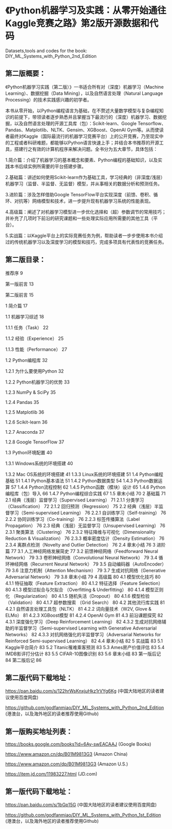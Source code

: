 # 《Python机器学习及实践：从零开始通往Kaggle竞赛之路》第2版开源数据和代码
Datasets,tools and codes for the book: DIY_ML_Systems_with_Python_2nd_Edition

## 第二版概要：
《Python机器学习实践（第二版）》一书适合所有对（深度）机器学习（Machine Learning）、数据挖掘（Data Mining），以及自然语言处理（Natural Language Processing）的技术实践感兴趣的初学者。

本书从零开始，以Python编程语言为基础，在不赘述大量数学模型与复杂编程知识的前提下，带领读者逐步熟悉并且掌握当下最流行的（深度）机器学习、数据挖掘，以及自然语言处理的开源工具库（包）：Scikit-learn、Google Tensorflow、Pandas、Matplotlib、NLTK、Gensim、XGBoost、OpenAI Gym等。从而使读者最终对Kaggle（国际最流行的机器学习竞赛平台）上的公开竞赛，乃至现实中的工程或者科研难题，都能够以Python语言快速上手；并结合本书推荐的开源工具，搭建行之有效的计算机程序来解决问题。全书分为五大章节，具体包括：

1.简介篇：介绍了机器学习的基本概念和要素、Python编程的基础知识，以及实践本书后续实例所需要的平台搭建步骤。

2.基础篇：讲述如何使用Scikit-learn作为基础工具，学习经典的（非深度/浅层）机器学习（监督、半监督、无监督）模型，并从事相关的数据分析和预测任务。

3.进阶篇：涉及怎样借助Google TensorFlow平台实现深度（前馈、卷积、循环、对抗等）网络模型和技术，进一步提升现有机器学习系统的性能表现。

4.高级篇：阐述了对机器学习模型进一步优化选择和（超）参数调节的常用技巧；并补充了几项时下前沿的研究课题和一些处理实际应用所需要的其他工具（平台）。

5.实战篇：以Kaggle平台上的实际竞赛任务为例，帮助读者一步步使用本书介绍过的传统机器学习以及深度学习的模型和技巧，完成多项具有代表性的竞赛任务。

## 第二版目录：

推荐序	9

第一版前言	13

第二版前言	15

1	简介篇	17

1.1	机器学习综述	18

1.1.1	任务（Task）	22

1.1.2	经验（Experience）	25

1.1.3	性能（Performance）	27

1.2	Python编程库	32

1.2.1	为什么要使用Python	32

1.2.2	Python机器学习的优势	33

1.2.3	NumPy & SciPy	35

1.2.4	Pandas	35

1.2.5	Matplotlib	36

1.2.6	Scikit-learn	36

1.2.7	Anaconda	37

1.2.8	Google TensorFlow	37

1.3	Python环境配置	40

1.3.1	Windows系统的环境搭建	40

1.3.2	Mac OS系统的环境搭建	41
1.3.3	Linux系统的环境搭建	51
1.4	Python编程基础	51
1.4.1	Python基本语法	51
1.4.2	Python数据类型	54
1.4.3	Python数据运算	57
1.4.4	Python流程控制	62
1.4.5	Python函数（模块）设计	65
1.4.6	Python编程库（包）导入	66
1.4.7	Python编程综合实践	67
1.5	章末小结	70
2	基础篇	71
2.1	经典（浅层）监督学习（Supervised Learning）	71
2.1.1	分类学习（Classification）	72
2.1.2	回归预测（Regression）	75
2.2	经典（浅层）半监督学习（Semi-supervised Learning）	76
2.2.1	自训练学习（Self-training）	76
2.2.2	协同训练学习（Co-training）	76
2.2.3	标签传播算法（Label Propagation）	76
2.3	经典（浅层）无监督学习（Unsupervised Learning）	76
2.3.1	聚类算法（Clustering）	76
2.3.2	特征降维与可视化（Dimensionality Reduction & Visualization）	76
2.3.3	概率密度估计（Density Estimation）	76
2.3.4	离群点检测（Novelty and Outlier Detection）	76
2.4	章末小结	76
3	进阶篇	77
3.1	人工神经网络发展简史	77
3.2	前馈神经网络（Feedforward Neural Network）	79
3.3	卷积神经网络（Convolutional Neural Network）	79
3.4	循环神经网络（Recurrent Neural Network）	79
3.5	自动编码器（AutoEncoder）	79
3.6	注意力机制（Attention Mechanism）	79
3.7	生成对抗网络（Generative Adversarial Network）	79
3.8	章末小结	79
4	高级篇	80
4.1	模型优化技巧	80
4.1.1	特征抽取（Feature Extraction）	80
4.1.2	特征选择（Feature Selection）	80
4.1.3	模型过拟合与欠拟合 （Overfitting & Underfitting）	80
4.1.4	模型正则化 （Regularization）	80
4.1.5	随机失活（Dropout）	80
4.1.6	模型检验 （Validation）	80
4.1.7	超参数搜索 （Grid Search）	80
4.2	其他流行库实践	81
4.2.1	自然语言处理工具包（NLTK）	81
4.2.2	词向量技术（W2V, Glove & ELMo）	81
4.2.3	XGBoost模型	81
4.2.4	OpenAI Gym	81
4.3	前沿课题探究	82
4.3.1	深度强化学习（Deep Reinforcement Learning）	82
4.3.2	生成对抗网络辅助的半监督学习（Semi-supervised Learning with Generative Adversarial Networks）	82
4.3.3	对抗网络强化的半监督学习（Adversarial Networks for Reinforced Semi-supervised Learning）	82
4.4	章末小结	82
5	实战篇	83
5.1	Kaggle平台简介	83
5.2	Titanic罹难乘客预测	83
5.3	Ames房产价值评估	83
5.4	IMDB影评打分估计	83
5.5	CIFAR-10图像识别	83
5.6	章末小结	83
第一版后记	84
第二版后记	86


## 第二版代码下载地址：
https://pan.baidu.com/s/122hrWsKnxjuHkz1rVYg6Kg (中国大陆地区的读者建议使用百度网盘)

https://github.com/godfanmiao/DIY_ML_Systems_with_Python_2nd_Edition (港澳台，以及海外地区的读者推荐使用Github)


## 第一版购买地址列表：
https://books.google.com/books?id=6Ay-swEACAAJ (Google Books) 

https://www.amazon.cn/dp/B01M9813G3 (Amazon China) 

https://www.amazon.com/dp/B01M9813G3 (Amazon U.S.)

https://item.jd.com/11983227.html (JD.com) 


## 第一版代码下载地址：
https://pan.baidu.com/s/1bGp15G (中国大陆地区的读者建议使用百度网盘)

https://github.com/godfanmiao/DIY_ML_Systems_with_Python_1st_Edition (港澳台，以及海外地区的读者推荐使用Github)

